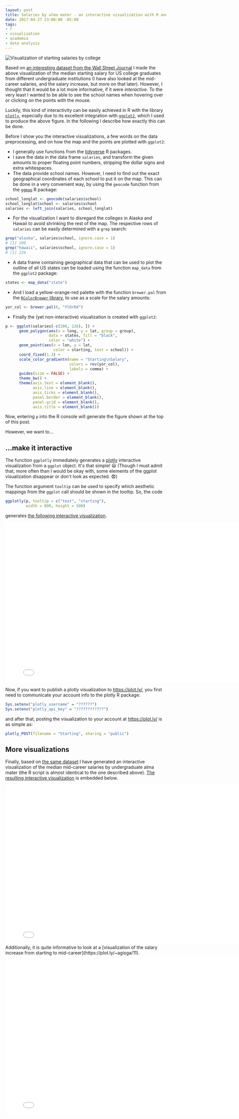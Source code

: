 ```yaml
---
layout: post
title: Salaries by alma mater - an interactive visualization with R and plotly
date: 2017-04-27 23:08:00 -05:00
tags:
- r
- visualization
- academia
- data analysis
---
```


![Visualization of starting salaries by college](/images/salaries_by_college/starting_salary.png)

Based on [an interesting dataset from the Wall Street Journal](http://online.wsj.com/public/resources/documents/info-Salaries_for_Colleges_by_Region-sort.html) I made the above visualization of the median starting salary for US college graduates from different undergraduate institutions (I have also looked at the mid-career salaries, and the salary increase, but more on that later). However, I thought that it would be a lot more informative, if it were *interactive*. To the very least I wanted to be able to see the school names when hovering over or clicking on the points with the mouse.

Luckily, this kind of interactivity can be easily achieved in R with the library [`plotly`](https://cran.r-project.org/package=plotly), especially due to its excellent integration with [`ggplot2`](https://cran.r-project.org/package=ggplot2), which I used to produce the above figure. In the following I describe how exactly this can be done.

Before I show you the interactive visualizations, a few words on the data preprocessing, and on how the map and the points are plotted with `ggplot2`:
* I generally use functions from the [tidyverse](http://tidyverse.org/) R packages.
* I save the data in the data frame `salaries`, and transform the given amounts to proper floating point numbers, stripping the dollar signs and extra whitespaces.
* The data provide school names. However, I need to find out the exact geographical coordinates of each school to put it on the map. This can be done in a very convenient way, by using the `geocode` function from the [`ggmap`](https://cran.r-project.org/package=ggmap) R package:
```R
school_longlat <- geocode(salaries$school)
school_longlat$school <- salaries$school
salaries <- left_join(salaries, school_longlat)
```
* For the visualization I want to disregard the colleges in Alaska and Hawaii to avoid shrinking the rest of the map. The respective rows of `salaries` can be easily determined with a `grep` search:
```R
grep("alaska", salaries$school, ignore.case = 1)
# [1] 206
grep("hawaii", salaries$school, ignore.case = 1)
# [1] 226
```
* A data frame containing geographical data that can be used to plot the outline of all US states can be loaded using the function `map_data` from the `ggplot2` package:
```R
states <- map_data("state")
```
* And I load a yellow-orange-red palette with the function `brewer.pal` from the [`RColorBrewer` library](http://colorbrewer2.org), to use as a scale for the salary amounts:
```R
yor_col <- brewer.pal(6, "YlOrRd")
```
* Finally the (yet non-interactive) visualization is created with `ggplot2`:
```R
p <- ggplot(salaries[-c(206, 226), ]) +
      geom_polygon(aes(x = long, y = lat, group = group),
                   data = states, fill = "black",
                   color = "white") +
      geom_point(aes(x = lon, y = lat,
                     color = starting, text = school)) +
      coord_fixed(1.3) +
      scale_color_gradientn(name = "Starting\nSalary",
                            colors = rev(yor_col),
                            labels = comma) +
      guides(size = FALSE) +
      theme_bw() +
      theme(axis.text = element_blank(),
            axis.line = element_blank(),
            axis.ticks = element_blank(),
            panel.border = element_blank(),
            panel.grid = element_blank(),
            axis.title = element_blank())
```

Now, entering `p` into the R console will generate the figure shown at the top of this post.

However, we want to...

## ...make it interactive

The function `ggplotly` immediately generates a [plotly](https://plot.ly/) interactive visualization from a `ggplot` object. It's that simple! :smiley: (Though I must admit that, more often than I would be okay with, some elements of the ggplot visualization disappear or don't look as expected. :fearful:)

The function argument `tooltip` can be used to specify which aesthetic mappings from the `ggplot` call should be shown in the tooltip. So, the code
```R
ggplotly(p, tooltip = c("text", "starting"),
         width = 800, height = 500)
```
generates [the following interactive visualization](https://plot.ly/~agisga/13).
<iframe width="800" height="500" frameborder="0" scrolling="no" src="//plot.ly/~agisga/13.embed"></iframe>

Now, if you want to publish a plotly visualization to <https://plot.ly/>, you first need to communicate your account info to the plotly R package:
```R
Sys.setenv("plotly_username" = "??????")
Sys.setenv("plotly_api_key" = "????????????")
```
and after that, posting the visualization to your account at <https://plot.ly/> is as simple as:
```R
plotly_POST(filename = "Starting", sharing = "public")
```

## More visualizations

Finally, based on [the same dataset](http://online.wsj.com/public/resources/documents/info-Salaries_for_Colleges_by_Region-sort.html) I have generated an interactive visualization of the median mid-career salaries by undergraduate alma mater (the R script is almost identical to the one described above).
[The resulting interactive visualization](https://plot.ly/~agisga/15) is embedded below.
<iframe width="800" height="500" frameborder="0" scrolling="no" src="//plot.ly/~agisga/15.embed"></iframe>
Additionally, it is quite informative to look at a [visualization of the salary increase from starting to mid-career](https://plot.ly/~agisga/11).
<iframe width="800" height="500" frameborder="0" scrolling="no" src="//plot.ly/~agisga/11.embed"></iframe>
